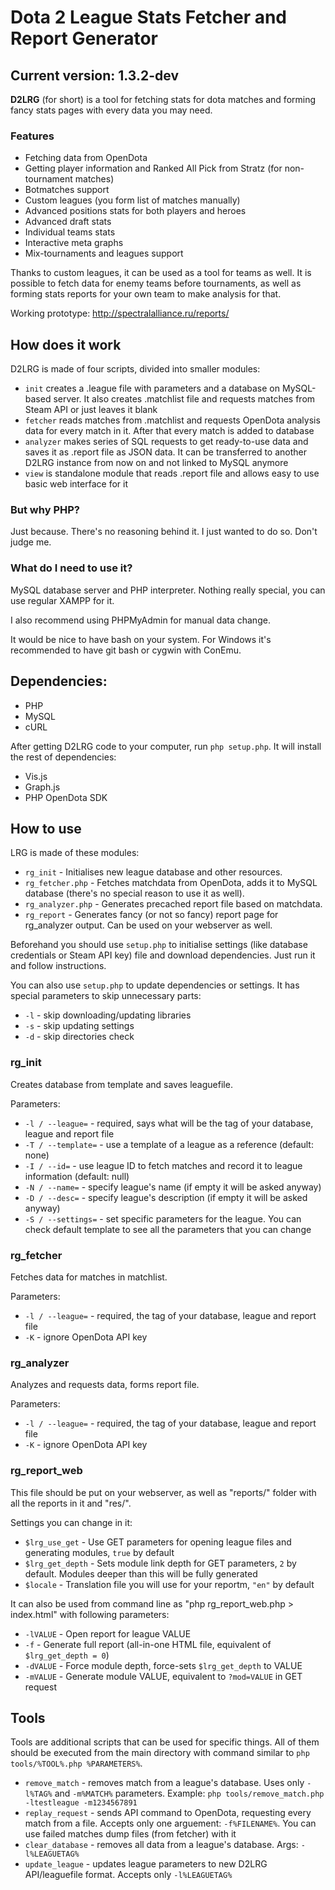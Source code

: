 # Dota 2 League Stats Fetcher and Report Generator
## Current version: 1.3.2-dev

**D2LRG** (for short) is a tool for fetching stats for dota matches and forming fancy stats pages with every data you may need.

### Features
* Fetching data from OpenDota
* Getting player information and Ranked All Pick from Stratz (for non-tournament matches)
* Botmatches support
* Custom leagues (you form list of matches manually)
* Advanced positions stats for both players and heroes
* Advanced draft stats
* Individual teams stats
* Interactive meta graphs
* Mix-tournaments and leagues support

Thanks to custom leagues, it can be used as a tool for teams as well. It is possible to fetch data for enemy teams before tournaments, as well as forming stats reports for your own team to make analysis for that.

Working prototype: http://spectralalliance.ru/reports/

## How does it work

D2LRG is made of four scripts, divided into smaller modules:
- `init` creates a .league file with parameters and a database on MySQL-based server. It also creates .matchlist file and requests matches from Steam API or just leaves it blank
- `fetcher` reads matches from .matchlist and requests OpenDota analysis data for every match in it. After that every match is added to database
- `analyzer` makes series of SQL requests to get ready-to-use data and saves it as .report file as JSON data. It can be transferred to another D2LRG instance from now on and not linked to MySQL anymore
- `view` is standalone module that reads .report file and allows easy to use basic web interface for it

### But why PHP?

Just because. There's no reasoning behind it. I just wanted to do so. Don't judge me.

### What do I need to use it?

MySQL database server and PHP interpreter. Nothing really special, you can use regular XAMPP for it.

I also recommend using PHPMyAdmin for manual data change.

It would be nice to have bash on your system. For Windows it's recommended to have git bash or cygwin with ConEmu.

## Dependencies:
* PHP
* MySQL
* cURL

After getting D2LRG code to your computer, run `php setup.php`. It will install the rest of dependencies:
* Vis.js
* Graph.js
* PHP OpenDota SDK

## How to use

LRG is made of these modules:
* `rg_init` - Initialises new league database and other resources.
* `rg_fetcher.php` - Fetches matchdata from OpenDota, adds it to MySQL database (there's no special reason to use it as well).
* `rg_analyzer.php` - Generates precached report file based on matchdata.
* `rg_report` - Generates fancy (or not so fancy) report page for rg_analyzer output. Can be used on your webserver as well.

Beforehand you should use `setup.php` to initialise settings (like database credentials or Steam API key) file and download dependencies. Just run it and follow instructions.

You can also use `setup.php` to update dependencies or settings. It has special parameters to skip unnecessary parts:
* `-l` - skip downloading/updating libraries
* `-s` - skip updating settings
* `-d` - skip directories check

### rg_init

Creates database from template and saves leaguefile.

Parameters:
* `-l / --league=` - required, says what will be the tag of your database, league and report file
* `-T / --template=` - use a template of a league as a reference (default: none)
* `-I / --id=` - use league ID to fetch matches and record it to league information (default: null)
* `-N / --name=` - specify league's name (if empty it will be asked anyway)
* `-D / --desc=` - specify league's description (if empty it will be asked anyway)
* `-S / --settings=` - set specific parameters for the league. You can check default template to see all the parameters that you can change

### rg_fetcher

Fetches data for matches in matchlist.

Parameters:
* `-l / --league=` - required, the tag of your database, league and report file
* `-K` - ignore OpenDota API key

### rg_analyzer

Analyzes and requests data, forms report file.

Parameters:
* `-l / --league=` - required, the tag of your database, league and report file
* `-K` - ignore OpenDota API key

### rg_report_web

This file should be put on your webserver, as well as "reports/" folder with all the reports in it and "res/".

Settings you can change in it:
* `$lrg_use_get` - Use GET parameters for opening league files and generating modules, `true` by default
* `$lrg_get_depth` - Sets module link depth for GET parameters, `2` by default. Modules deeper than this will be fully generated
* `$locale` - Translation file you will use for your reportm, `"en"` by default


It can also be used from command line as "php rg_report_web.php > index.html" with following parameters:
* `-lVALUE` - Open report for league VALUE
* `-f` - Generate full report (all-in-one HTML file, equivalent of `$lrg_get_depth = 0`)
* `-dVALUE` - Force module depth, force-sets `$lrg_get_depth` to VALUE
* `-mVALUE` - Generate module VALUE, equivalent to `?mod=VALUE` in GET request

## Tools

Tools are additional scripts that can be used for specific things. All of them should be executed from the main directory with command similar to `php tools/%TOOL%.php %PARAMETERS%`.

* `remove_match` - removes match from a league's database. Uses only `-l%TAG%` and `-m%MATCH%` parameters. Example: `php tools/remove_match.php -ltestleague -m1234567891`
* `replay_request` - sends API command to OpenDota, requesting every match from a file. Accepts only one arguement: `-f%FILENAME%`. You can use failed matches dump files (from fetcher) with it
* `clear_database` - removes all data from a league's database. Args: `-l%LEAGUETAG%`
* `update_league` - updates league parameters to new D2LRG API/leaguefile format. Accepts only `-l%LEAGUETAG%`

